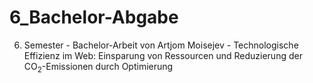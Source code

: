 # 6_Bachelor-Abgabe
6. Semester - Bachelor-Arbeit von Artjom Moisejev - Technologische Effizienz im Web: Einsparung von Ressourcen und Reduzierung der CO$_2$-Emissionen durch Optimierung
